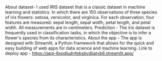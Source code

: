 About dataset- I used IRIS dataset that is a classic dataset in machine learning and statistics. In which there are 150 observations of three species of iris flowers: setosa, versicolor, and virginica. For each observation, four features are measured: sepal length, sepal width, petal length, and petal width. All measurements are in centimeters.
Prediction - The iris dataset is frequently used in classification tasks, in which the objective is to infer a flower's species from its characteristics. 
About the app - The app is designed with Streamlit, a Python framework that allows for the quick and easy building of web apps for data science and machine learning. 
Link to deploy app - https://app-6xpdjudnfebsbvdjjatyb6.streamlit.app/
